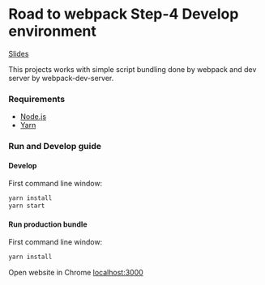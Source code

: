 # Road to webpack Step-4 Develop environment
[Slides](https://kamilekinthecloud.pl/wp-content/uploads/2018/10/Pod-mask%C4%85-create-react-app.pdf)

This projects works with simple script bundling done by webpack and dev server by webpack-dev-server.

### Requirements

* [Node.js](https://nodejs.org/)
* [Yarn](https://yarnpkg.com/)

### Run and Develop guide

#### Develop
First command line window:
```sh
yarn install
yarn start
```

#### Run production bundle
First command line window:
```sh
yarn install
```

Open website in Chrome [localhost:3000](http://127.0.0.1:3000)